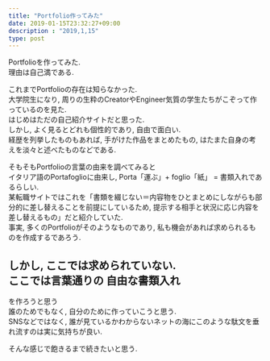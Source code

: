 ```yaml
---
title: "Portfolio作ってみた"
date: 2019-01-15T23:32:27+09:00
description : "2019,1,15"
type: post
---
```


Portfolioを作ってみた. <br>
理由は自己満である. <br>

これまでPortfolioの存在は知らなかった. <br>
大学院生になり, 周りの生粋のCreatorやEngineer気質の学生たちがこぞって作っているのを見た. <br>
はじめはただの自己紹介サイトだと思った. <br>
しかし, よく見るとどれも個性的であり, 自由で面白い. <br>
経歴を列挙したものもあれば, 手がけた作品をまとめたもの, はたまた自身の考えを淡々と述べたものなどである.<br>

そもそもPortfolioの言葉の由来を調べてみると<br>
イタリア語のPortafoglioに由来し, Porta「運ぶ」+ foglio「紙」 = 書類入れであるらしい. <br>
某転職サイトではこれを「書類を綴じない＝内容物をひとまとめにしながらも部分的に差し替えることを前提にしているため, 提示する相手と状況に応じ内容を差し替えるもの」だと紹介していた. <br>
事実, 多くのPortfolioがそのようなものであり, 私も機会があれば求められるものを作成するであろう. <br>

しかし, ここでは求められていない. <br>
ここでは言葉通りの
自由な書類入れ
---
を作ろうと思う<br>
誰のためでもなく, 自分のために作っていこうと思う. <br>
SNSなどではなく, 誰が見ているかわからないネットの海にこのような駄文を垂れ流すのは実に気持ちが良い.<br>

そんな感じで飽きるまで続きたいと思う. <br>
